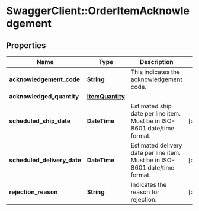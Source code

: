 # SwaggerClient::OrderItemAcknowledgement

## Properties
Name | Type | Description | Notes
------------ | ------------- | ------------- | -------------
**acknowledgement_code** | **String** | This indicates the acknowledgement code. | 
**acknowledged_quantity** | [**ItemQuantity**](ItemQuantity.md) |  | 
**scheduled_ship_date** | **DateTime** | Estimated ship date per line item. Must be in ISO-8601 date/time format. | [optional] 
**scheduled_delivery_date** | **DateTime** | Estimated delivery date per line item. Must be in ISO-8601 date/time format. | [optional] 
**rejection_reason** | **String** | Indicates the reason for rejection. | [optional] 

